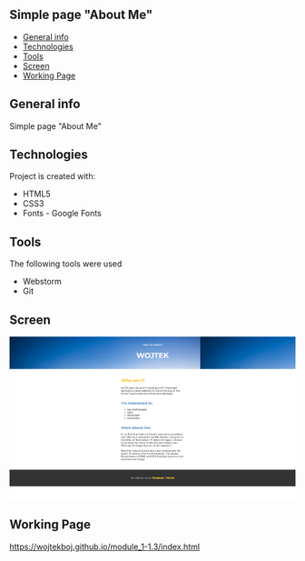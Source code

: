 ## Simple page "About Me"
* [General info](#general-info)
* [Technologies](#technologies)
* [Tools](#tools)
* [Screen](#screen)
* [Working Page](#working-page)

## General info
Simple page "About Me" 

## Technologies
Project is created with:
* HTML5
* CSS3
* Fonts - Google Fonts

## Tools
The following tools were used
* Webstorm
* Git

## Screen 
![Screen](https://github.com/wojtekboj/module_1-1.3/blob/master/images/screencapture.png)

## Working Page
https://wojtekboj.github.io/module_1-1.3/index.html